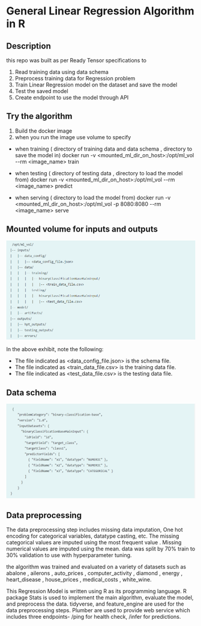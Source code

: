 # General Linear Regression Algorithm in R

## Description 
this repo was built as per Ready Tensor specifications to

1. Read training data using data schema
2. Preprocess training data for Regression problem
3. Train Linear Regression model on the dataset and save the model
4. Test the saved model
5. Create endpoint to use the model through API


## Try the algorithm
1. Build the docker image
2. when you run the image use volume to specify
* when training ( directory of training data and data schema , directory to save the model in)
docker run -v <mounted_ml_dir_on_host>:/opt/ml_vol --rm <image_name> train

* when testing  ( directory of testing data , directory to load the model from)
docker run -v <mounted_ml_dir_on_host>:/opt/ml_vol --rm <image_name> predict

* when serving  ( directory to load the model from)
docker run -v <mounted_ml_dir_on_host>:/opt/ml_vol -p 8080:8080 --rm <image_name> serve

## Mounted volume for inputs and outputs
![plot](https://github.com/AhmedElgahama/test/blob/main/schema.PNG)

In the above exhibit, note the following:
* The file indicated as <data_config_file.json> is the schema file.
* The file indicated as <train_data_file.csv> is the training data file.
* The file indicated as <test_data_file.csv> is the testing data file.

## Data schema

![plot2](https://github.com/AhmedElgahama/test/blob/main/Capture2.PNG)

## Data preprocessing
The data preprocessing step includes missing data imputation, One hot encoding for categorical variables, 
datatype casting, etc. The missing categorical values are imputed using the most frequent value . Missing numerical values are imputed using the mean. 
data was split by 70% train to 30% validation to use with hyperparameter tuning.

the algorithm was trained and evaluated on a variety of datasets such as abalone , ailerons , auto_prices , computer_activity , diamond , energy ,
heart_disease , house_prices , medical_costs , white_wine.

This Regression Model is written using R as its programming language. R package Stats is used to implement the main algorithm, 
evaluate the model, and preprocess the data. tidyverse, and feature_engine are used for the data preprocessing steps. 
Plumber are used to provide web service which includes three endpoints- /ping for health check, 
/infer for predictions.

